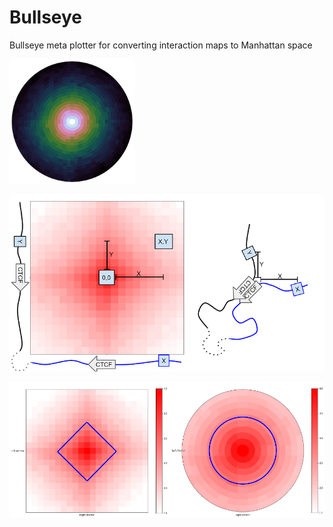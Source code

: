 # Bullseye
Bullseye meta plotter for converting interaction maps to Manhattan space


<img src="https://github.com/5centmike/Bullseye/blob/main/vc5C7.png" width="200" height="200">

![loops](https://github.com/5centmike/Bullseye/blob/main/loop.png)

![plots](https://github.com/5centmike/Bullseye/blob/main/plots.png)
